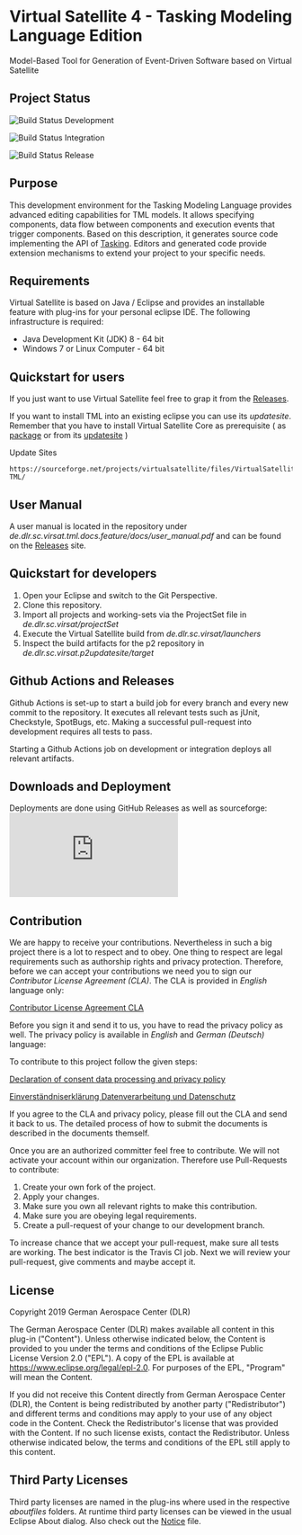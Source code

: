# Virtual Satellite 4 - Tasking Modeling Language Edition

Model-Based Tool for Generation of Event-Driven Software based on Virtual Satellite 

## Project Status

![Build Status](https://github.com/virtualsatellite/VirtualSatellite4-TML/workflows/Build/badge.svg?branch=development) Development

![Build Status](https://github.com/virtualsatellite/VirtualSatellite4-TML/workflows/Build/badge.svg?branch=integration) Integration

![Build Status](https://github.com/virtualsatellite/VirtualSatellite4-TML/workflows/Build/badge.svg?branch=master) Release

## Purpose

This development environment for the Tasking Modeling Language provides advanced editing capabilities for TML models. It allows specifying components, data flow between components and execution events that trigger components. Based on this description, it generates source code implementing the API of [Tasking](https://github.com/DLR-SC/tasking-framework). Editors and generated code provide extension mechanisms to extend your project to your specific needs.

## Requirements 

Virtual Satellite is based on Java / Eclipse and provides an installable feature with plug-ins for your personal eclipse IDE. The following infrastructure is required:
 - Java Development Kit (JDK) 8 - 64 bit
 - Windows 7 or Linux Computer - 64 bit

## Quickstart for users

If you just want to use Virtual Satellite feel free to grap it from the [Releases](https://github.com/virtualsatellite/VirtualSatellite4-TML/releases).

If you want to install TML into an existing eclipse you can use its *updatesite*.
Remember that you have to install Virtual Satellite Core as prerequisite ( as [package](https://github.com/virtualsatellite/VirtualSatellite4-Core/releases) or from its [updatesite](https://sourceforge.net/projects/virtualsatellite/files/VirtualSatellite4-Core/release/4.13.0/08b129cb4888ebf263db82a60f3f06a7bab970b9/) )

Update Sites

	https://sourceforge.net/projects/virtualsatellite/files/VirtualSatellite4-TML/



## User Manual
	
A user manual is located in the repository under *de.dlr.sc.virsat.tml.docs.feature/docs/user_manual.pdf* and can be found on the [Releases](https://github.com/virtualsatellite/VirtualSatellite4-TML/releases) site.


## Quickstart for developers

1. Open your Eclipse and switch to the Git Perspective.
2. Clone this repository.
3. Import all projects and working-sets via the ProjectSet file in _de.dlr.sc.virsat/projectSet_
6. Execute the Virtual Satellite build from _de.dlr.sc.virsat/launchers_
7. Inspect the build artifacts for the p2 repository in _de.dlr.sc.virsat.p2updatesite/target_


## Github Actions and Releases

Github Actions is set-up to start a build job for every branch and every new commit to the repository. It executes all relevant tests such as jUnit, Checkstyle, SpotBugs, etc. Making a successful pull-request into development requires all tests to pass.

Starting a Github Actions job on development or integration deploys all relevant artifacts.

## Downloads and Deployment

Deployments are done using GitHub Releases as well as sourceforge: [![Download virtualsatellite](https://sourceforge.net/sflogo.php?type=13&group_id=3065053)](https://sourceforge.net/projects/virtualsatellite/files/VirtualSatellite4-TML/)

## Contribution

We are happy to receive your contributions. Nevertheless in such a big project there is a lot to respect and to obey. 
One thing to respect are legal requirements such as authorship rights and privacy protection. 
Therefore, before we can accept your contributions we need you to sign our *Contributor License Agreement (CLA)*.
The CLA is provided in *English* language only:

[Contributor License Agreement CLA](cla/20190724_DLR_Individual_Contributor_License_Agreement_Virtual_Satellite_en_v1.2.pdf)

Before you sign it and send it to us, you have to read the privacy policy as well.
The privacy policy is available in *English* and *German (Deutsch)* language: 

To contribute to this project follow the given steps:

[Declaration of consent data processing and privacy policy](cla/20190724_Declaration_of_consent_data_processing_and_privacy_policy_Virtual_Satellite_en_v1.2.pdf)

[Einverständniserklärung Datenverarbeitung und Datenschutz](cla/20190724_Einverständniserklärung_Datenverabreitung_und_Datenschutz_VirtualSatellite_de_v1.2.pdf)

If you agree to the CLA and privacy policy, please fill out the CLA and send it back to us. The detailed process of how to submit the documents is described in the documents themself.

Once you are an authorized committer feel free to contribute. We will not activate your account within our organization. Therefore use Pull-Requests to contribute:

1. Create your own fork of the project.
2. Apply your changes.
3. Make sure you own all relevant rights to make this contribution.
4. Make sure you are obeying legal requirements.
5. Create a pull-request of your change to our development branch.

To increase chance that we accept your pull-request, make sure all tests are working. The best indicator is the Travis CI job. Next we will review your pull-request, give comments and maybe accept it.

## License

Copyright 2019 German Aerospace Center (DLR)

The German Aerospace Center (DLR) makes available all content in this plug-in ("Content").  Unless otherwise indicated below, the Content is provided to you under the terms and conditions of the Eclipse Public License Version 2.0 ("EPL").  A copy of the EPL is available at https://www.eclipse.org/legal/epl-2.0. For purposes of the EPL, "Program" will mean the Content.

If you did not receive this Content directly from German Aerospace Center (DLR), the Content is being redistributed by another party ("Redistributor") and different terms and conditions may apply to your use of any object code in the Content.  Check the Redistributor's license that was provided with the Content.  If no such license exists, contact the Redistributor.  Unless otherwise indicated below, the terms and conditions of the EPL still apply to this content.<p>

## Third Party Licenses

Third party licenses are named in the plug-ins where used in the respective _aboutfiles_ folders. At runtime third party licenses can be viewed in the usual Eclipse About dialog. Also check out the [Notice](NOTICE.md) file.
